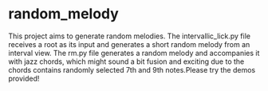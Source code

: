 # random_melody

This project aims to generate random melodies.
The intervallic_lick.py file receives a root as its input and generates a short random melody from an interval view.
The rm.py file generates a random melody and accompanies it with jazz chords, which might sound a bit fusion and exciting due to the chords contains randomly selected 7th and 9th notes.Please try the demos provided!
